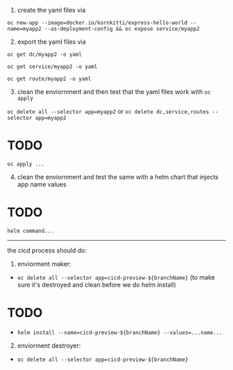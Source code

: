 1. create the yaml files via

`oc new-app --image=docker.io/kornkitti/express-hello-world --name=myapp2 --as-deployment-config && oc expose service/myapp2`

2. export the yaml files via 

`oc get dc/myapp2 -o yaml`


`oc get service/myapp2 -o yaml`


`oc get route/myapp2 -o yaml`

3. clean the enviornment and then test that the yaml files work with `oc apply` 

`oc delete all --selector app=myapp2` or `oc delete dc,service,routes --selector app=myapp2`

# TODO
`oc apply ...`


4. clean the enviornment and test the same with a helm chart that injects app name values

# TODO
`helm command...` 


------------

the cicd process should do:

1. enviorment maker:
- `oc delete all --selector app=cicd-preview-${branchName}` (to make sure it's destroyed and clean before we do helm install)
# TODO
- `helm install --name=cicd-preview-${branchName} --values=...name...`

2. enviorment destroyer:
- `oc delete all --selector app=cicd-preview-${branchName}`